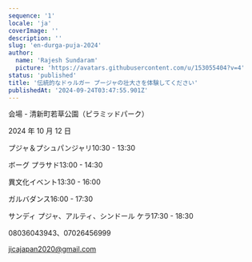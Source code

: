 ```yaml
---
sequence: '1'
locale: 'ja'
coverImage: ''
description: ''
slug: 'en-durga-puja-2024'
author:
  name: 'Rajesh Sundaram'
  picture: 'https://avatars.githubusercontent.com/u/153055404?v=4'
status: 'published'
title: '伝統的なドゥルガー プージャの壮大さを体験してください'
publishedAt: '2024-09-24T03:47:55.901Z'
---
```


会場 - 清新町若草公園（ピラミッドパーク）

2024 年 10 月 12 日

プジャ＆プシュパンジャリ10:30 - 13:30

ボーグ プラサド13:00 - 14:30

異文化イベント13:30 - 16:00

ガルバダンス16:00 - 17:30

サンディ プジャ、アルティ、シンドール ケラ17:30 - 18:30

08036043943、07026456999

jicajapan2020@gmail.com